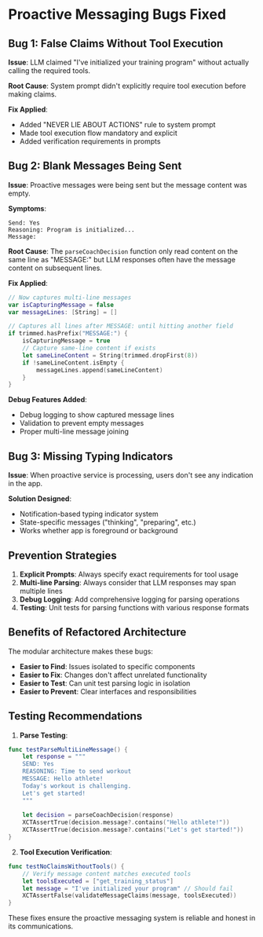 # Proactive Messaging Bugs Fixed

## Bug 1: False Claims Without Tool Execution
**Issue**: LLM claimed "I've initialized your training program" without actually calling the required tools.

**Root Cause**: System prompt didn't explicitly require tool execution before making claims.

**Fix Applied**:
- Added "NEVER LIE ABOUT ACTIONS" rule to system prompt
- Made tool execution flow mandatory and explicit
- Added verification requirements in prompts

## Bug 2: Blank Messages Being Sent
**Issue**: Proactive messages were being sent but the message content was empty.

**Symptoms**:
```
Send: Yes
Reasoning: Program is initialized...
Message: 
```

**Root Cause**: The `parseCoachDecision` function only read content on the same line as "MESSAGE:" but LLM responses often have the message content on subsequent lines.

**Fix Applied**:
```swift
// Now captures multi-line messages
var isCapturingMessage = false
var messageLines: [String] = []

// Captures all lines after MESSAGE: until hitting another field
if trimmed.hasPrefix("MESSAGE:") {
    isCapturingMessage = true
    // Capture same-line content if exists
    let sameLineContent = String(trimmed.dropFirst(8))
    if !sameLineContent.isEmpty {
        messageLines.append(sameLineContent)
    }
}
```

**Debug Features Added**:
- Debug logging to show captured message lines
- Validation to prevent empty messages
- Proper multi-line message joining

## Bug 3: Missing Typing Indicators
**Issue**: When proactive service is processing, users don't see any indication in the app.

**Solution Designed**:
- Notification-based typing indicator system
- State-specific messages ("thinking", "preparing", etc.)
- Works whether app is foreground or background

## Prevention Strategies

1. **Explicit Prompts**: Always specify exact requirements for tool usage
2. **Multi-line Parsing**: Always consider that LLM responses may span multiple lines
3. **Debug Logging**: Add comprehensive logging for parsing operations
4. **Testing**: Unit tests for parsing functions with various response formats

## Benefits of Refactored Architecture

The modular architecture makes these bugs:
- **Easier to Find**: Issues isolated to specific components
- **Easier to Fix**: Changes don't affect unrelated functionality
- **Easier to Test**: Can unit test parsing logic in isolation
- **Easier to Prevent**: Clear interfaces and responsibilities

## Testing Recommendations

1. **Parse Testing**:
```swift
func testParseMultiLineMessage() {
    let response = """
    SEND: Yes
    REASONING: Time to send workout
    MESSAGE: Hello athlete!
    Today's workout is challenging.
    Let's get started!
    """
    
    let decision = parseCoachDecision(response)
    XCTAssertTrue(decision.message?.contains("Hello athlete!"))
    XCTAssertTrue(decision.message?.contains("Let's get started!"))
}
```

2. **Tool Execution Verification**:
```swift
func testNoClaimsWithoutTools() {
    // Verify message content matches executed tools
    let toolsExecuted = ["get_training_status"]
    let message = "I've initialized your program" // Should fail
    XCTAssertFalse(validateMessageClaims(message, toolsExecuted))
}
```

These fixes ensure the proactive messaging system is reliable and honest in its communications.
